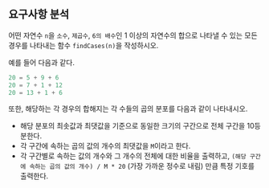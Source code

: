 ## 요구사항 분석
어떤 자연수 ```n```을 ```소수```, ```제곱수```, ```6의 배수```인 1 이상의 자연수의 합으로 나타낼 수 있는 모든 경우를 나타내는 함수 ```findCases(n)```을 작성하시오.

예를 들어 다음과 같다.
```kotlin
20 = 5 + 9 + 6
20 = 7 + 1 + 12
20 = 13 + 1 + 6
```

또한, 해당하는 각 경우의 합해지는 각 수들의 곱의 분포를 다음과 같이 나타내시오.
* 해당 분포의 최솟값과 최댓값을 기준으로 동일한 크기의 구간으로 전체 구간을 10등분한다.
* 각 구간에 속하는 곱의 값의 개수의 최댓값을 ```M```이라고 한다.
* 각 구간별로 속하는 값의 개수와 그 개수의 전체에 대한 비율을 출력하고, ```(해당 구간에 속하는 곱의 값의 개수) / M * 20``` (가장 가까운 정수로 내림) 만큼 특정 기호를 출력한다.
